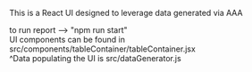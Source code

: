 This is a React UI designed to leverage data generated via AAA

to run report --> "npm run start"<br>
UI components can be found in src/components/tableContainer/tableContainer.jsx<br>
^Data populating the UI is src/dataGenerator.js
